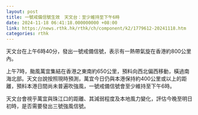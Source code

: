 ```yaml
---
layout: post
title: 一號戒備信號生效　天文台：至少維持至下午6時
date: 2024-11-18 06:41:18.000000000 +08:00
link: https://news.rthk.hk/rthk/ch/component/k2/1779612-20241118.htm
categories: rthk
---
```


天文台在上午6時40分，發出一號戒備信號，表示有一熱帶氣旋在香港約800公里內。

上午7時，颱風萬宜集結在香港之東南約650公里，預料向西北偏西移動，橫過南海北部。天文台說按照現時預測，萬宜今日仍與本港保持約400公里或以上的距離，預料本港日間尚未普遍吹強風，一號戒備信號會至少維持至下午6時。

天文台會視乎萬宜與珠江口的距離、其減弱程度及本地風力變化，評估今晚至明日初時，是否需要發出三號強風信號。
